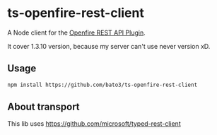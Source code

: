# ts-openfire-rest-client
A Node client for the [Openfire REST API Plugin](https://www.igniterealtime.org/projects/openfire/plugins/1.3.10/restAPI/readme.html).

It cover 1.3.10 version, because my server can't use never version xD.

## Usage
```sh
npm install https://github.com/bato3/ts-openfire-rest-client
```

## About transport

This lib uses https://github.com/microsoft/typed-rest-client
